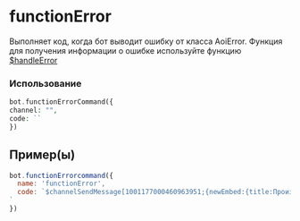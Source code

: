 # functionError
Выполняет код, когда бот выводит ошибку от класса AoiError. Функция для получения информации о ошибке используйте функцию [$handleError](functions/usdhandleerror.md)

### Использование
```php
bot.functionErrorCommand({
channel: "",
code: ``
})
```
## Пример(ы)

```javascript
bot.functionErrorcommand({
  name: 'functionError',
  code: `$channelSendMessage[1001177000460963951;{newEmbed:{title:Произошла ошибка!}{field:Команда:$handleError[command]:yes}{field:Функция:$handleError[function]:yes}{field:Ошибка:$handleError[error]:yes}{color:ff0000}};no]
`
})
```
